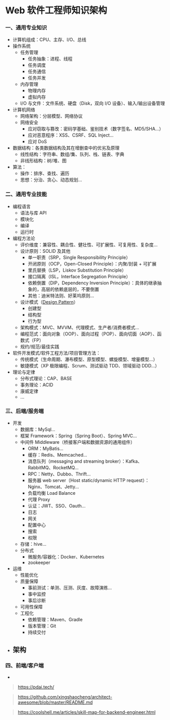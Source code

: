 # Web 软件工程师知识架构

### 一、通用专业知识

- 计算机组成：CPU、主存、I/O、总线
- 操作系统
    - 任务管理
        - 任务抽象：进程、线程
        - 任务调度
        - 任务通信
        - 任务并发
    - 内存管理
        - 物理内存
        - 虚拟内存
    - I/O 与文件：文件系统、硬盘（Disk，双向 I/O 设备）、输入/输出设备管理
- 计算机网络
    - 网络架构：分层模型、网络协议
    - 网络安全
        - 应对窃取与篡改：密码学基础、鉴别技术（数字签名、MD5/SHA...）
        - 应对恶意程序：XSS、CSRF、SQL Inject...
        - 应对 DoS
- 数据结构：各类数据结构及其在增删查中的优劣及原理
    - 线性结构：字符串、数组/集、队列、栈、链表、字典
    - 非线形结构：树/堆、图
- 算法：
    - 操作：排序、查找、遍历
    - 思想：分治、贪心、动态规划...


### 二、通用专业技能

- 编程语言
    - 语法与库 API
    - 模块化
    - 编译
    - 运行时
- 编程方法论
    - 评价维度：兼容性、耦合性、健壮性、可扩展性、可复用性、复杂度...
    - 设计原则：SOLID 及其他
        - 单一职责（SRP，Single Responsibility Principle）
        - 开闭原则（OCP，Open-Closed Principle）：内聚/封装 + 可扩展
        - 里氏替换（LSP，Liskov Substitution Principle）
        - 接口隔离（ISL，Interface Segregation Principle）
        - 依赖倒置（DIP，Dependency Inversion Principle）：具体的继承抽象的，高层的依赖底层的，不要倒置
        - 其他：迪米特法则、好莱坞原则...
    - 设计模式（[Design Pattern](https://refactoringguru.cn/design-patterns/catalog)）
        - 创建型
        - 结构型
        - 行为型
    - 架构模式：MVC、MVVM、代理模式、生产者/消费者模式...
    - 编程范式：面向对象（OOP）、面向过程（POP）、面向切面（AOP）、函数式（FP）
    - 规约/规范/最佳实践
- 软件开发模式/软件工程方法/项目管理方法：
    - 传统模式（生命周期、瀑布模型、原型模型、螺旋模型、增量模型...）
    - 敏捷模式（XP 极限编程、Scrum、测试驱动 TDD、领域驱动 DDD...）
- 理论与定律
    - 分布式理论：CAP、BASE
    - 事务理论：ACID
    - 康威定律
    - ...


### 三、后端/服务端

- 开发
    - 数据库：MySql...
    - 框架 Framework：Spring（Spring Boot）、Spring MVC...
    - 中间件 Middleware（桥接客户端和数据资源的通用组件）
        - ORM：MyBatis...
        - 缓存：Redis、Memcached...
        - 消息队列（messaging and streaming broker）：Kafka、RabbitMQ、RocketMQ...
        - RPC：Netty、Dubbo、Thrift...
        - 服务器 web server（Host static/dynamic HTTP request）：Nginx、Tomcat、Jetty...
        - 负载均衡 Load Balance
        - 代理 Proxy
        - 认证：JWT、SSO、Oauth...
        - 日志
        - 网关
        - 配置中心
        - 搜索
        - 权限
    - 存储：hive...
    - 分布式
        - 微服务/容器化：Docker、Kubernetes
        - zookeeper
- 运维
    - 性能优化
    - 质量保障
        - 事前测试：单测、压测、灰度、故障演练...
        - 事中监控
        - 事后诊断
    - 可用性保障
    - 工程化
        - 依赖管理：Maven、Gradle
        - 版本管理：Git
        - 持续交付
- 架构
    - 


### 四、前端/客户端

- 



> https://pdai.tech/

> https://github.com/xingshaocheng/architect-awesome/blob/master/README.md

> https://coolshell.me/articles/skill-map-for-backend-engineer.html

